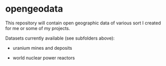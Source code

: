 # opengeodata

This repository will contain open geographic data of various sort I created for me or some of my projects.

Datasets currently available (see subfolders above):

- uranium mines and deposits

- world nuclear power reactors
